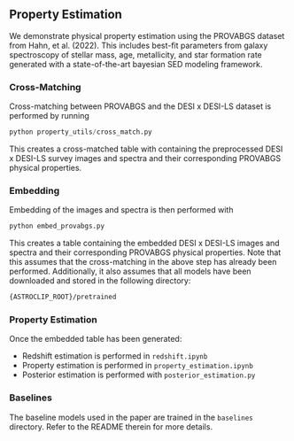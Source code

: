 ## Property Estimation
We demonstrate physical property estimation using the PROVABGS dataset from Hahn, et al. (2022). This includes best-fit parameters from galaxy spectroscopy of stellar mass, age, metallicity, and star formation rate generated with a state-of-the-art bayesian SED modeling framework.

### Cross-Matching
Cross-matching between PROVABGS and the DESI x DESI-LS dataset is performed by running
```python
python property_utils/cross_match.py
```
This creates a cross-matched table with containing the preprocessed DESI x DESI-LS survey images and spectra and their corresponding PROVABGS physical properties.

### Embedding
Embedding of the images and spectra is then performed with
```python
python embed_provabgs.py
```
This creates a table containing the embedded DESI x DESI-LS images and spectra and their corresponding PROVABGS physical properties. Note that this assumes that the cross-matching in the above step has already been performed. Additionally, it also assumes that all models have been downloaded and stored in the following directory:
```bash
{ASTROCLIP_ROOT}/pretrained
```

### Property Estimation
Once the embedded table has been generated:
- Redshift estimation is performed in `redshift.ipynb`
- Property estimation is performed in `property_estimation.ipynb`
- Posterior estimation is performed with `posterior_estimation.py`

### Baselines
The baseline models used in the paper are trained in the `baselines` directory. Refer to the README therein for more details.

